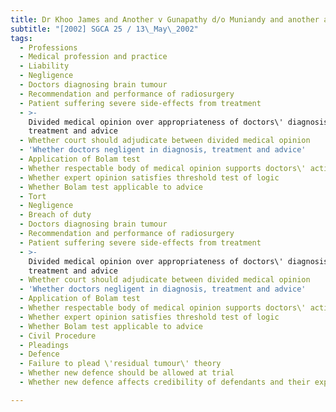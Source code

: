 ```yaml
---
title: Dr Khoo James and Another v Gunapathy d/o Muniandy and another appeal
subtitle: "[2002] SGCA 25 / 13\_May\_2002"
tags:
  - Professions
  - Medical profession and practice
  - Liability
  - Negligence
  - Doctors diagnosing brain tumour
  - Recommendation and performance of radiosurgery
  - Patient suffering severe side-effects from treatment
  - >-
    Divided medical opinion over appropriateness of doctors\' diagnosis,
    treatment and advice
  - Whether court should adjudicate between divided medical opinion
  - 'Whether doctors negligent in diagnosis, treatment and advice'
  - Application of Bolam test
  - Whether respectable body of medical opinion supports doctors\' actions
  - Whether expert opinion satisfies threshold test of logic
  - Whether Bolam test applicable to advice
  - Tort
  - Negligence
  - Breach of duty
  - Doctors diagnosing brain tumour
  - Recommendation and performance of radiosurgery
  - Patient suffering severe side-effects from treatment
  - >-
    Divided medical opinion over appropriateness of doctors\' diagnosis,
    treatment and advice
  - Whether court should adjudicate between divided medical opinion
  - 'Whether doctors negligent in diagnosis, treatment and advice'
  - Application of Bolam test
  - Whether respectable body of medical opinion supports doctors\' actions
  - Whether expert opinion satisfies threshold test of logic
  - Whether Bolam test applicable to advice
  - Civil Procedure
  - Pleadings
  - Defence
  - Failure to plead \'residual tumour\' theory
  - Whether new defence should be allowed at trial
  - Whether new defence affects credibility of defendants and their experts

---
```


